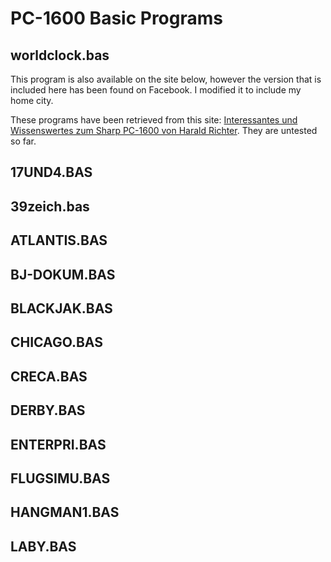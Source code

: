 # PC-1600 Basic Programs

## worldclock.bas

This program is also available on the site below, however the version that is included here has been
found on Facebook. I modified it to include my home city.

These programs have been retrieved from this
site: [Interessantes und Wissenswertes zum Sharp PC-1600 von Harald Richter](https://www.sharp-pc-1600.de).
They are untested so far.

## 17UND4.BAS

## 39zeich.bas

## ATLANTIS.BAS

## BJ-DOKUM.BAS

## BLACKJAK.BAS

## CHICAGO.BAS

## CRECA.BAS

## DERBY.BAS

## ENTERPRI.BAS

## FLUGSIMU.BAS

## HANGMAN1.BAS

## LABY.BAS
